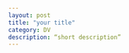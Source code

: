 ```yaml
---
layout: post
title: "your title"
category: DV
description: “short description”
---
```


[Yannch]:    http://camscofie.github.io  "Yannch"
